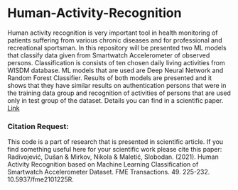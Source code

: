 # Human-Activity-Recognition
Human activity recognition is very important tool in health monitoring of patients suffering from various chronic diseases and for professional and recreational sportsman. In this repository will be presented two ML models that classify data given from Smartwatch Accelerometer of observed persons. Classification is consists of ten chosen daily living activities from WISDM database. ML models that are used are Deep Neural Network and Random Forest Classifier. Results of both models are presented and it shows that they have similar results on authentication persons that were in the training data group and recognition of activities of persons that are used only in test group of the dataset. Details you can find in a scientific paper. [Link](https://www.researchgate.net/publication/346541848_Human_Activity_Recognition_based_on_Machine_Learning_Classification_of_Smartwatch_Accelerometer_Dataset)
### Citation Request:
This code is a part of research that is presented in scientific article. If you find something useful here for your scientific work please cite this paper:
Radivojević, Dušan & Mirkov, Nikola & Maletić, Slobodan. (2021). Human Activity Recognition based on Machine Learning Classification of Smartwatch Accelerometer Dataset. FME Transactions. 49. 225-232. 10.5937/fme2101225R.
